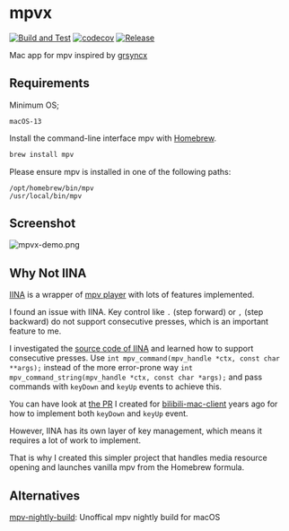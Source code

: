 # mpvx

[![Build and Test](https://github.com/HackingGate/mpvx/actions/workflows/test-and-coverage.yml/badge.svg)](https://github.com/HackingGate/mpvx/actions/workflows/test-and-coverage.yml)
[![codecov](https://codecov.io/gh/HackingGate/mpvx/graph/badge.svg?token=TVGJ0H9CTZ)](https://codecov.io/gh/HackingGate/mpvx)
[![Release](https://github.com/HackingGate/mpvx/workflows/Release/badge.svg)](https://github.com/HackingGate/mpvx/releases)

Mac app for mpv inspired by [grsyncx](https://github.com/username0x0a/grsyncx)

## Requirements

Minimum OS;

```text
macOS-13
```

Install the command-line interface mpv with [Homebrew](https://brew.sh).

```bash
brew install mpv
```

Please ensure mpv is installed in one of the following paths:

```text
/opt/homebrew/bin/mpv
/usr/local/bin/mpv
```

## Screenshot

![mpvx-demo.png](https://raw.githubusercontent.com/HackingGate/mpvx/master/assets/mpvx-demo.png)

## Why Not IINA

[IINA](https://iina.io) is a wrapper of [mpv player](https://mpv.io) with lots of features implemented.

I found an issue with IINA. Key control like `.` (step forward) or `,` (step backward) do not support consecutive presses, which is an important feature to me.

I investigated the [source code of IINA](https://github.com/iina/iina) and learned how to support consecutive presses. Use `int mpv_command(mpv_handle *ctx, const char **args);` instead of the more error-prone way `int mpv_command_string(mpv_handle *ctx, const char *args);` and pass commands with `keyDown` and `keyUp` events to achieve this.

You can have look at [the PR](https://github.com/typcn/bilibili-mac-client/pull/163/files) I created for [bilibili-mac-client](https://github.com/typcn/bilibili-mac-client) years ago for how to implement both `keyDown` and `keyUp` event.

However, IINA has its own layer of key management, which means it requires a lot of work to implement.

That is why I created this simpler project that handles media resource opening and launches vanilla mpv from the Homebrew formula.

## Alternatives

[mpv-nightly-build](https://github.com/jnozsc/mpv-nightly-build): Unoffical mpv nightly build for macOS

